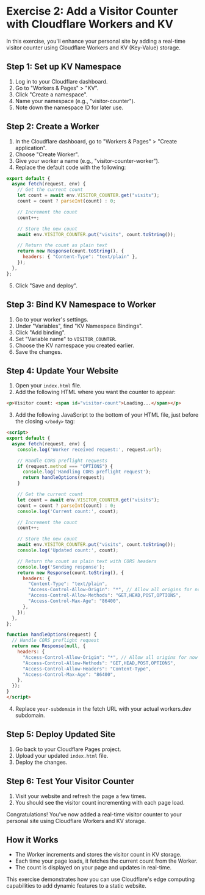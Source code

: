 # Exercise 2: Add a Visitor Counter with Cloudflare Workers and KV

In this exercise, you'll enhance your personal site by adding a real-time visitor counter using Cloudflare Workers and KV (Key-Value) storage.

## Step 1: Set up KV Namespace

1. Log in to your Cloudflare dashboard.
2. Go to "Workers & Pages" > "KV".
3. Click "Create a namespace".
4. Name your namespace (e.g., "visitor-counter").
5. Note down the namespace ID for later use.

## Step 2: Create a Worker

1. In the Cloudflare dashboard, go to "Workers & Pages" > "Create application".
2. Choose "Create Worker".
3. Give your worker a name (e.g., "visitor-counter-worker").
4. Replace the default code with the following:

```javascript
export default {
  async fetch(request, env) {
    // Get the current count
    let count = await env.VISITOR_COUNTER.get("visits");
    count = count ? parseInt(count) : 0;

    // Increment the count
    count++;

    // Store the new count
    await env.VISITOR_COUNTER.put("visits", count.toString());

    // Return the count as plain text
    return new Response(count.toString(), {
      headers: { "Content-Type": "text/plain" },
    });
  },
};
```

5. Click "Save and deploy".

## Step 3: Bind KV Namespace to Worker

1. Go to your worker's settings.
2. Under "Variables", find "KV Namespace Bindings".
3. Click "Add binding".
4. Set "Variable name" to `VISITOR_COUNTER`.
5. Choose the KV namespace you created earlier.
6. Save the changes.

## Step 4: Update Your Website

1. Open your `index.html` file.
2. Add the following HTML where you want the counter to appear:

```html
<p>Visitor count: <span id="visitor-count">Loading...</span></p>
```

3. Add the following JavaScript to the bottom of your HTML file, just before the closing `</body>` tag:

```html
<script>
export default {
  async fetch(request, env) {
    console.log('Worker received request:', request.url);

    // Handle CORS preflight requests
    if (request.method === "OPTIONS") {
      console.log('Handling CORS preflight request');
      return handleOptions(request);
    }

    // Get the current count
    let count = await env.VISITOR_COUNTER.get("visits");
    count = count ? parseInt(count) : 0;
    console.log('Current count:', count);

    // Increment the count
    count++;

    // Store the new count
    await env.VISITOR_COUNTER.put("visits", count.toString());
    console.log('Updated count:', count);

    // Return the count as plain text with CORS headers
    console.log('Sending response');
    return new Response(count.toString(), {
      headers: {
        "Content-Type": "text/plain",
        "Access-Control-Allow-Origin": "*", // Allow all origins for now
        "Access-Control-Allow-Methods": "GET,HEAD,POST,OPTIONS",
        "Access-Control-Max-Age": "86400",
      },
    });
  },
};

function handleOptions(request) {
  // Handle CORS preflight request
  return new Response(null, {
    headers: {
      "Access-Control-Allow-Origin": "*", // Allow all origins for now
      "Access-Control-Allow-Methods": "GET,HEAD,POST,OPTIONS",
      "Access-Control-Allow-Headers": "Content-Type",
      "Access-Control-Max-Age": "86400",
    },
  });
}
</script>
```

4. Replace `your-subdomain` in the fetch URL with your actual workers.dev subdomain.

## Step 5: Deploy Updated Site

1. Go back to your Cloudflare Pages project.
2. Upload your updated `index.html` file.
3. Deploy the changes.

## Step 6: Test Your Visitor Counter

1. Visit your website and refresh the page a few times.
2. You should see the visitor count incrementing with each page load.

Congratulations! You've now added a real-time visitor counter to your personal site using Cloudflare Workers and KV storage.

## How it Works

- The Worker increments and stores the visitor count in KV storage.
- Each time your page loads, it fetches the current count from the Worker.
- The count is displayed on your page and updates in real-time.

This exercise demonstrates how you can use Cloudflare's edge computing capabilities to add dynamic features to a static website.